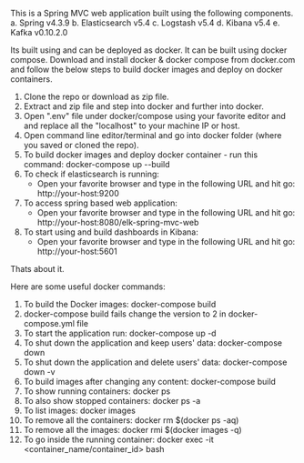 This is a Spring MVC web application built using the following components. 
a.	Spring v4.3.9
b.	Elasticsearch v5.4
c.	Logstash v5.4
d.	Kibana v5.4
e.	Kafka v0.10.2.0

Its built using and can be deployed as docker. It can be built using docker compose. 
Download and install docker & docker compose from docker.com and follow the below steps to build docker images and deploy on docker containers.

1.	Clone the repo or download as zip file.
2.	Extract and zip file and step into docker and further into docker.
3. 	Open ".env" file under docker/compose using your favorite editor and and replace all the "localhost" to your machine IP or host.
4.	Open command line editor/terminal and go into docker folder (where you saved or cloned the repo).
5. 	To build docker images and deploy docker container - run this command: docker-compose up --build
6. To check if elasticsearch is running:
	-	Open your favorite browser and type in the following URL and hit go: http://your-host:9200
7. To access spring based web application:
	-	Open your favorite browser and type in the following URL and hit go: http://your-host:8080/elk-spring-mvc-web
8.	To start using and build dashboards in Kibana:
	-	Open your favorite browser and type in the following URL and hit go:  http://your-host:5601

Thats about it.

Here are some useful docker commands:

1.	To build the Docker images: 
		docker-compose build
2.	docker-compose build fails 
		change the version to 2 in docker-compose.yml file
3.	To start the application run:
		docker-compose up -d
4.	To shut down the application and keep users' data:
		docker-compose down
5.	To shut down the application and delete users' data:
		docker-compose down -v
6.	To build images after changing any content:
		docker-compose build
7.	To show running containers:
		docker ps
8.	To also show stopped containers:
		docker ps -a
9.	To list images:
		docker images
10.	To remove all the containers: 
		docker rm $(docker ps -aq)
11.	To remove all the images:
		docker rmi $(docker images -q)
12.	To go inside the running container:
		docker exec -it <container_name/container_id> bash
